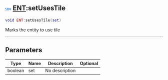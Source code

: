## ![server](.gitbook/assets/server.png) [ENT](./readme/ENT/README.md):setUsesTile

```lua
void ENT:setUsesTile(set)
```

Marks the entity to use tile

------
## Parameters

| Type   | Name | Description | Optional |
| ------ | ---- | ----------- | -------: |
| boolean | set | No description |  |

